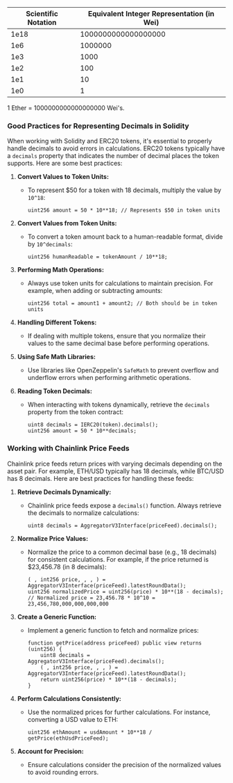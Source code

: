 | Scientific Notation | Equivalent Integer Representation (in Wei) |
|---------------------|--------------------------------------------|
| 1e18                | 1000000000000000000                       |
| 1e6                 | 1000000                                   |
| 1e3                 | 1000                                      |
| 1e2                 | 100                                       |
| 1e1                 | 10                                        |
| 1e0                 | 1                                         |

1 Ether = 1000000000000000000 Wei's.


### Good Practices for Representing Decimals in Solidity

When working with Solidity and ERC20 tokens, it's essential to properly handle decimals to avoid errors in calculations. ERC20 tokens typically have a `decimals` property that indicates the number of decimal places the token supports. Here are some best practices:

1. **Convert Values to Token Units:**
   - To represent $50 for a token with 18 decimals, multiply the value by `10^18`:
     ```solidity
     uint256 amount = 50 * 10**18; // Represents $50 in token units
     ```

2. **Convert Values from Token Units:**
   - To convert a token amount back to a human-readable format, divide by `10^decimals`:
     ```solidity
     uint256 humanReadable = tokenAmount / 10**18;
     ```

3. **Performing Math Operations:**
   - Always use token units for calculations to maintain precision. For example, when adding or subtracting amounts:
     ```solidity
     uint256 total = amount1 + amount2; // Both should be in token units
     ```

4. **Handling Different Tokens:**
   - If dealing with multiple tokens, ensure that you normalize their values to the same decimal base before performing operations.

5. **Using Safe Math Libraries:**
   - Use libraries like OpenZeppelin's `SafeMath` to prevent overflow and underflow errors when performing arithmetic operations.

6. **Reading Token Decimals:**
   - When interacting with tokens dynamically, retrieve the `decimals` property from the token contract:
     ```solidity
     uint8 decimals = IERC20(token).decimals();
     uint256 amount = 50 * 10**decimals;
     ```

### Working with Chainlink Price Feeds

Chainlink price feeds return prices with varying decimals depending on the asset pair. For example, ETH/USD typically has 18 decimals, while BTC/USD has 8 decimals. Here are best practices for handling these feeds:

1. **Retrieve Decimals Dynamically:**
   - Chainlink price feeds expose a `decimals()` function. Always retrieve the decimals to normalize calculations:
     ```solidity
     uint8 decimals = AggregatorV3Interface(priceFeed).decimals();
     ```

2. **Normalize Price Values:**
   - Normalize the price to a common decimal base (e.g., 18 decimals) for consistent calculations. For example, if the price returned is $23,456.78 (in 8 decimals):
     ```solidity
     ( , int256 price, , , ) = AggregatorV3Interface(priceFeed).latestRoundData();
     uint256 normalizedPrice = uint256(price) * 10**(18 - decimals);
     // Normalized price = 23,456.78 * 10^10 = 23,456,780,000,000,000,000
     ```

3. **Create a Generic Function:**
   - Implement a generic function to fetch and normalize prices:
     ```solidity
     function getPrice(address priceFeed) public view returns (uint256) {
         uint8 decimals = AggregatorV3Interface(priceFeed).decimals();
         ( , int256 price, , , ) = AggregatorV3Interface(priceFeed).latestRoundData();
         return uint256(price) * 10**(18 - decimals);
     }
     ```

4. **Perform Calculations Consistently:**
   - Use the normalized prices for further calculations. For instance, converting a USD value to ETH:
     ```solidity
     uint256 ethAmount = usdAmount * 10**18 / getPrice(ethUsdPriceFeed);
     ```

5. **Account for Precision:**
   - Ensure calculations consider the precision of the normalized values to avoid rounding errors.

